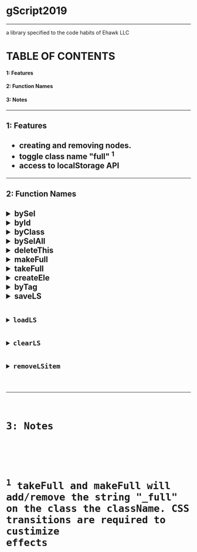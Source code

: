 # gScript2019 
____

a library specified to the code habits of Ehawk LLC
<h1>TABLE OF CONTENTS</h1>

<h4>1: Features<h4>
<h4>2: Function Names<h4>
<h4>3: Notes<h4>

____

<h2>1: Features<h2>

- creating and removing nodes.
- toggle class name "full" <sup>1</sup>
- access to localStorage API

____
<h2>2: Function Names<h2>

<div><details><summary>bySel</summary><p>get elements by query selector</p><code>[object].bySel(x);</code></details></div>

<div><details><summary>byId</summary><p>get elements by id</p><code>[object].byId(x);</code></details></div>

<div><details><summary>byClass</summary><p>get elements by class name</p><code>[object].byClass(x);</code></details></div>

<div><details><summary>bySelAll</summary><p>get all elements by query selector</p><code>[object].bySelAll(x);</code></details></div>

<div><details><summary>deleteThis</summary><p>delete the element</p><code>[object].deleteThis(x);</code></details></div>

<div><details><summary>makeFull</summary><p>add "_full" to class name</p><code>[object].makeFull(x);</code></details></div>

<div><details><summary>takeFull</summary><p>remove "_full" from class name</p><code>[object].takeFull(x);</code></details></div>

<div><details><summary>createEle</summary><p>create a mew element</p><code>[object].createEle(x);</code></details></div>

<div><details><summary>byTag</summary><p>get elements by tag name</p><code>[object].byTag(x,y);</code></details></div>

<div><details><summary>saveLS</summary><p>save and stringify the local storage item</p><code>[object].saveLS(x,y);</p></details></div>

<div><details><summary>loadLS</summary><p>load a local storage item</p><code>[object].loadLS(x);</code></details></div>

<div><details><summary>clearLS</summary><p>clear the local storage</p><code>[object].clearLS(x);</code></details></div>
	
<div><details><summary>removeLSitem</summary><p>remove a specific item from local storage</p><code>[object].removeLSitem(x);</code></details></div>

____
<h2>3: Notes<h2>

<sup>1</sup> takeFull and makeFull will add/remove the string "\_full" on the class the className.  CSS transitions are required to custimize effects

